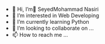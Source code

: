 - 👋 Hi, I’m ُSeyedMohammad Nasiri
- 👀 I’m interested in Web Developing
- 🌱 I’m currently learning Python
- 💞️ I’m looking to collaborate on ...
- 📫 How to reach me ...

<!---
SeyedMohammad2002/SeyedMohammad2002 is a ✨ special ✨ repository because its `README.md` (this file) appears on your GitHub profile.
You can click the Preview link to take a look at your changes.
--->
